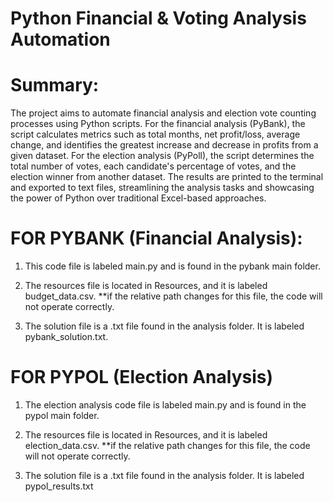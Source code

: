 # Python Financial & Voting Analysis Automation

# Summary:
The project aims to automate financial analysis and election vote counting processes using Python scripts. For the financial analysis (PyBank), the script calculates metrics such as total months, net profit/loss, average change, and identifies the greatest increase and decrease in profits from a given dataset. For the election analysis (PyPoll), the script determines the total number of votes, each candidate's percentage of votes, and the election winner from another dataset. The results are printed to the terminal and exported to text files, streamlining the analysis tasks and showcasing the power of Python over traditional Excel-based approaches.

# FOR PYBANK (Financial Analysis):
1. This code file is labeled main.py and is found in the pybank main folder.

2. The resources file is located in Resources, and it is labeled budget_data.csv. 
    **if the relative path changes for this file, the code will not operate correctly. 
3. The solution file is a .txt file found in the analysis folder. It is labeled pybank_solution.txt.

# FOR PYPOL (Election Analysis)
1. The election analysis code file is labeled main.py and is found in the pypol main folder.

2. The resources file is located in Resources, and it is labeled election_data.csv. 
    **if the relative path changes for this file, the code will not operate correctly. 
3. The solution file is a .txt file found in the analysis folder. It is labeled pypol_results.txt
